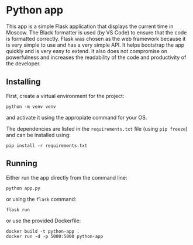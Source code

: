 # Python app

This app is a simple Flask application that displays the current time in Moscow.
The Black formatter is used (by VS Code) to ensure that the code is formatted correctly.
Flask was chosen as the web framework because it is very simple to use and has a very simple API.
It helps bootstrap the app quickly and is very easy to extend.
It also does not compromise on powerfulness and increases the readability of the code and productivity of the developer.

## Installing

First, create a virtual environment for the project:

```
python -m venv venv
```

and activate it using the appropiate command for your OS.

The dependencies are listed in the `requirements.txt` file (using `pip freeze`) and can be installed using:

```
pip install -r requirements.txt
```

## Running

Either run the app directly from the command line:

```
python app.py
```

or using the `flask` command:

```
flask run
```

or use the provided Dockerfile:

```
docker build -t python-app .
docker run -d -p 5000:5000 python-app
```
